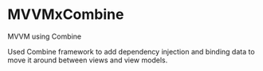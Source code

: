 # MVVMxCombine
MVVM using Combine

Used Combine framework to add dependency injection and binding data to move it around between views and view models.
